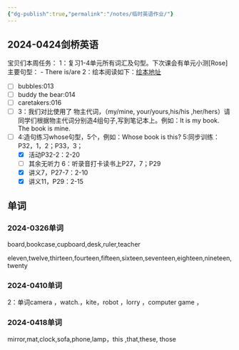 ```yaml
---
{"dg-publish":true,"permalink":"/notes/临时英语作业/"}
---
```



 
## 2024-0424剑桥英语
宝贝们本周任务：
1：复习1-4单元所有词汇及句型。下次课会有单元小测[Rose]
  主要句型：
    - There is/are
2：绘本阅读如下：[绘本地址](http://192.168.1.1:8087/share/EhxwHt5n)
  - [ ] bubbles:013
  - [ ] buddy the bear:014
  - [ ] caretakers:016
- [ ] 3：我们对比使用了 物主代词，（my/mine, your/yours,his/his ,her/hers）请同学们根据物主代词分别造4组句子,写到笔记本上。例如：It is my book. The book is mine.
- [ ] 4:造句练习whose句型，5个，例如：Whose book is this? 
5:同步训练：P32，1，2；P33，3；
  - [x] 活动P32-2：2-20
  - [ ] 其余无听力
6：听录音打卡读书上P27，7；P29
  - [x] 讲义7，P27-7：2-10
  - [x] 讲义11，P29：2-15
## 单词
### 2024-0326单词
board,bookcase,cupboard,desk,ruler,teacher

eleven,twelve,thirteen,fourteen,fifteen,sixteen,seventeen,eighteen,nineteen,twenty
### 2024-0410单词
2：单词camera ，watch.，kite，robot ，lorry ，computer game ，
### 2024-0418单词
mirror,mat,clock,sofa,phone,lamp，this ,that,these, those
